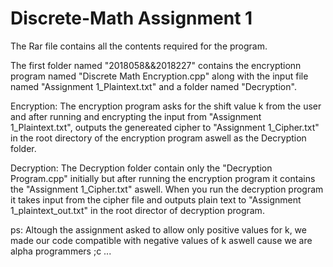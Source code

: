 # Discrete-Math Assignment 1

The Rar file contains all the contents required for the program.

The first folder named "2018058&&2018227" contains the encryptionn program named "Discrete Math Encryption.cpp" along with the input file 
named "Assignment 1_Plaintext.txt" and a folder named "Decryption".

Encryption:
The encryption program asks for the shift value k from the user and after running and encrypting the input from "Assignment 1_Plaintext.txt", outputs the genereated cipher to "Assignment 1_Cipher.txt" in the root directory of the encryption program aswell as 
the Decryption folder.

Decryption:
The Decryption folder contain only the "Decryption Program.cpp" initially but after running the encryption program it contains the 
"Assignment 1_Cipher.txt" aswell. When you run the decryption program it takes input from the cipher file and outputs plain text to
"Assignment 1_plaintext_out.txt" in the root director of decryption program.

ps: Altough the assignment asked to allow only positive values for k, we made our code compatible with negative values of k aswell
cause we are alpha programmers ;c ...


